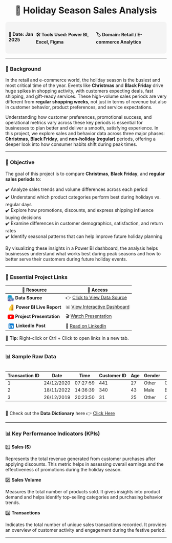 <h1 align="center">🎄 Holiday Season Sales Analysis</h1>

<div style="display: flex; justify-content: space-between; padding: 10px; background-color: #f4f4f4; border-radius: 8px;">
  <h4>📅 Date: Jan 2025</h4>
  <h4>🛠️ Tools Used: Power BI, Excel, Figma</h4>
  <h4>🏷️ Domain: Retail / E-commerce Analytics</h4>
</div>

---

### 📌 Background

In the retail and e-commerce world, the holiday season is the busiest and most critical time of the year. Events like **Christmas** and **Black Friday** drive huge spikes in shopping activity, with customers expecting deals, fast shipping, and gift-ready services. These high-volume sales periods are very different from **regular shopping weeks**, not just in terms of revenue but also in customer behavior, product preferences, and service expectations.

Understanding how customer preferences, promotional success, and operational metrics vary across these key periods is essential for businesses to plan better and deliver a smooth, satisfying experience. In this project, we explore sales and behavior data across three major phases: **Christmas**, **Black Friday**, and **non-holiday (regular)** periods, offering a deeper look into how consumer habits shift during peak times.

---

### 🎯 Objective

The goal of this project is to compare **Christmas**, **Black Friday**, and **regular sales periods** to:

✔️ Analyze sales trends and volume differences across each period  
✔️ Understand which product categories perform best during holidays vs. regular days  
✔️ Explore how promotions, discounts, and express shipping influence buying decisions  
✔️ Examine differences in customer demographics, satisfaction, and return rates  
✔️ Identify seasonal patterns that can help improve future holiday planning

By visualizing these insights in a Power BI dashboard, the analysis helps businesses understand what works best during peak seasons and how to better serve their customers during future holiday events.

---

###  📂 Essential Project Links  

| 🧭 Resource | 🔗 Access |
|------------|----------|
| <img src="https://github.com/Chakradhar-M/PBI_Images/blob/main/Portfolio_Icons/database.png?raw=true" width="20" style="vertical-align:middle;"> **Data Source** | 👉 [Click to View Data Source](https://zoomcharts.com/en/microsoft-power-bi-custom-visuals/challenges/fp20-analytics-december-2024) |
| <img src="https://github.com/Chakradhar-M/PBI_Images/blob/main/Portfolio_Icons/power-bi.png?raw=true" width="22" style="vertical-align:middle;"> **Power BI Live Report** | 📊 [View Interactive Dashboard](https://app.powerbi.com/view?r=eyJrIjoiNmI2MzkzZmItNWQ4MC00Y2MzLWI3YjEtYjc3YWY5MDk1ODk2IiwidCI6IjQ2NTRiNmYxLTBlNDctNDU3OS1hOGExLTAyZmU5ZDk0M2M3YiIsImMiOjl9) |
| <img src="https://github.com/Chakradhar-M/PBI_Images/blob/main/Portfolio_Icons/youtube.png?raw=true" width="20" style="vertical-align:middle;"> **Project Presentation** | 🎬 [Watch Presentation](#) |
| <img src="https://github.com/Chakradhar-M/PBI_Images/blob/main/Portfolio_Icons/linkedin.png?raw=true" width="22" style="vertical-align:middle;"> **LinkedIn Post** | 🔗 [Read on LinkedIn](https://www.linkedin.com/posts/chakradhar-mantena_holiday-sales-and-trends-dashboard-activity-7284234216077148161-08g2?utm_source=share&utm_medium=member_desktop&rcm=ACoAAD9y4SkBuDMCUOFBEF1QAO3K3-8MrRRtZZk) |

📌 **Tip:** Right-click or Ctrl + Click to open links in a new tab.

---

### 📊 Sample Raw Data

<div style="overflow-x:auto;">

<table>
  <thead>
    <tr>
      <th>Transaction&nbsp;ID</th>
      <th>Date</th>
      <th>Time</th>
      <th>Customer&nbsp;ID</th>
      <th>Age</th>
      <th>Gender</th>
      <th>Location</th>
      <th>Longitude</th>
      <th>Latitude</th>
      <th>Store&nbsp;ID</th>
      <th>Online&nbsp;Order&nbsp;Flag</th>
      <th>Product&nbsp;ID</th>
      <th>Product&nbsp;Name</th>
      <th>Category</th>
      <th>Quantity</th>
      <th>Promotion&nbsp;Applied</th>
      <th>Gift&nbsp;Wrap</th>
      <th>Shipping&nbsp;Method</th>
      <th>Payment&nbsp;Type</th>
      <th>Delivery&nbsp;Time</th>
      <th>Weather&nbsp;during&nbsp;transaction</th>
      <th>Event</th>
      <th>Return&nbsp;Flag</th>
      <th>Customer&nbsp;Satisfaction</th>
      <th>Unit&nbsp;Price</th>
      <th>Total&nbsp;Price</th>
      <th>Discount&nbsp;Amount</th>
    </tr>
  </thead>
  <tbody>
    <tr>
      <td>1</td>
      <td>24/12/2020</td>
      <td>07:27:59</td>
      <td>441</td>
      <td>27</td>
      <td>Other</td>
      <td>Ontario</td>
      <td>51.2538</td>
      <td>-85.3232</td>
      <td>37</td>
      <td>TRUE</td>
      <td>106</td>
      <td>Toys_Product</td>
      <td>Toys</td>
      <td>5</td>
      <td>FALSE</td>
      <td>FALSE</td>
      <td>Standard</td>
      <td>Credit&nbsp;Card</td>
      <td>5</td>
      <td>Snowy</td>
      <td>None</td>
      <td>FALSE</td>
      <td>5</td>
      <td>96.79</td>
      <td>483.93</td>
      <td>0</td>
    </tr>
    <tr>
      <td>2</td>
      <td>18/11/2022</td>
      <td>14:36:39</td>
      <td>340</td>
      <td>43</td>
      <td>Male</td>
      <td>British&nbsp;Columbia</td>
      <td>53.7267</td>
      <td>-127.6476</td>
      <td>24</td>
      <td>TRUE</td>
      <td>816</td>
      <td>Clothing_Product</td>
      <td>Clothing</td>
      <td>1</td>
      <td>TRUE</td>
      <td>TRUE</td>
      <td>Express</td>
      <td>Credit&nbsp;Card</td>
      <td>3</td>
      <td>Sunny</td>
      <td>None</td>
      <td>TRUE</td>
      <td>2</td>
      <td>95.28</td>
      <td>95.28</td>
      <td>0</td>
    </tr>
    <tr>
      <td>3</td>
      <td>26/12/2019</td>
      <td>20:23:50</td>
      <td>31</td>
      <td>25</td>
      <td>Other</td>
      <td>Quebec</td>
      <td>46.8131</td>
      <td>-71.2075</td>
      <td>92</td>
      <td>FALSE</td>
      <td>508</td>
      <td>Clothing_Product</td>
      <td>Clothing</td>
      <td>2</td>
      <td>FALSE</td>
      <td>FALSE</td>
      <td>Standard</td>
      <td>Credit&nbsp;Card</td>
      <td>2</td>
      <td>Rainy</td>
      <td>Christmas&nbsp;Market</td>
      <td>FALSE</td>
      <td>4</td>
      <td>52.37</td>
      <td>104.74</td>
      <td>0</td>
    </tr>
  </tbody>
</table>

</div>

🔗 Check out the **Data Dictionary** here 👉 [Click Here](https://github.com/Chakradhar-M/Christmas-Sales-Analysis-01-25/blob/main/dataset/data_dictionary.md)

---

### 📊 **Key Performance Indicators (KPIs)**

1️⃣ **Sales ($)**

Represents the total revenue generated from customer purchases after applying discounts. This metric helps in assessing overall earnings and the effectiveness of promotions during the holiday season.

2️⃣ **Sales Volume**

Measures the total number of products sold. It gives insights into product demand and helps identify top-selling categories and purchasing behavior trends.

3️⃣ **Transactions**

Indicates the total number of unique sales transactions recorded. It provides an overview of customer activity and engagement during the festive period.

---
